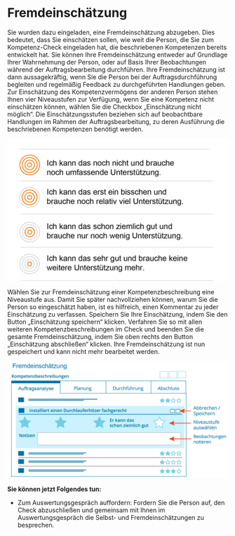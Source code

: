 # Fremdeinschätzung
Sie wurden dazu eingeladen, eine Fremdeinschätzung abzugeben. Dies bedeutet, dass Sie einschätzen sollen, wie weit die Person, die Sie zum Kompetenz-Check eingeladen hat, die beschriebenen Kompetenzen bereits entwickelt hat. Sie können Ihre Fremdeinschätzung entweder auf Grundlage Ihrer Wahrnehmung der Person, oder auf Basis Ihrer Beobachtungen während der Auftragsbearbeitung durchführen. Ihre Fremdeinschätzung ist dann aussagekräftig, wenn Sie die Person bei der Auftragsdurchführung begleiten und regelmäßig Feedback zu durchgeführten Handlungen geben. Zur Einschätzung des Kompetenzvermögens der anderen Person stehen Ihnen vier Niveaustufen zur Verfügung, wenn Sie eine Kompetenz nicht einschätzen können, wählen Sie die Checkbox „Einschätzung nicht möglich“. Die Einschätzungsstufen beziehen sich auf beobachtbare Handlungen im Rahmen der Auftragsbearbeitung, zu deren Ausführung die beschriebenen Kompetenzen benötigt werden. 

![Die vier Niveaustufen zur Fremdeinschätzung von Kompetenzen](media/NiveaustufenSE.png)



Wählen Sie zur Fremdeinschätzung einer Kompetenzbeschreibung eine Niveaustufe aus. Damit Sie später nachvollziehen können, warum Sie die Person so eingeschätzt haben, ist es hilfreich, einen Kommentar zu jeder Einschätzung zu verfassen. Speichern Sie Ihre Einschätzung, indem Sie den Button „Einschätzung speichern“ klicken. Verfahren Sie so mit allen weiteren Kompetenzbeschreibungen im Check und beenden Sie die gesamte Fremdeinschätzung, indem Sie oben rechts den Button „Einschätzung abschließen“ klicken. Ihre Fremdeinschätzung ist nun gespeichert und kann nicht mehr bearbeitet werden. 


![Übersicht der Funktionen zur Durchführung einer Fremdeinschätzung](media/Fremdeinschaetzung.jpg)


**Sie können jetzt Folgendes tun:**

* Zum Auswertungsgespräch auffordern: Fordern Sie die Person auf, den Check abzuschließen und gemeinsam mit Ihnen im Auswertungsgespräch die Selbst- und Fremdeinschätzungen zu besprechen.
